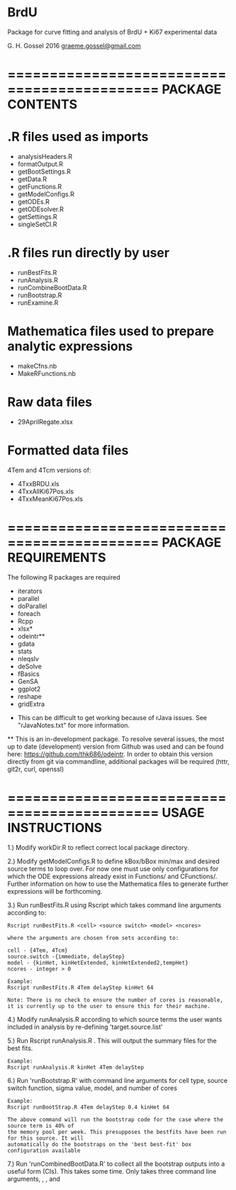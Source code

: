 # BrdU


Package for curve fitting and analysis of 
BrdU + Ki67 experimental data

G. H. Gossel 2016
graeme.gossel@gmail.com

============================================
PACKAGE CONTENTS
============================================

# .R files used as imports

- analysisHeaders.R
- formatOutput.R
- getBootSettings.R
- getData.R
- getFunctions.R
- getModelConfigs.R
- getODEs.R
- getODEsolver.R
- getSettings.R
- singleSetCI.R

# .R files run directly by user
- runBestFits.R
- runAnalysis.R
- runCombineBootData.R
- runBootstrap.R
- runExamine.R

# Mathematica files used to prepare analytic expressions

- makeCfns.nb
- MakeRFunctions.nb

# Raw data files
- 29AprilRegate.xlsx

# Formatted data files
4Tem and 4Tcm versions of:
- 4TxxBRDU.xls
- 4TxxAllKi67Pos.xls
- 4TxxMeanKi67Pos.xls

============================================
PACKAGE REQUIREMENTS	
============================================

The following R packages are required

- iterators
- parallel
- doParallel
- foreach
- Rcpp
- xlsx*
- odeintr**
- gdata
- stats
- nleqslv
- deSolve
- fBasics
- GenSA
- ggplot2
- reshape
- gridExtra


* This can be difficult to get working because of rJava issues. See "rJavaNotes.txt" for more information.

** This is an in-development package. To resolve several issues, the most up to date (development)
version from Github was used and can be found here: https://github.com/thk686/odeintr. In order to
obtain this version directly from git via commandline, additional packages will be required (httr, git2r, curl, openssl)

============================================
USAGE INSTRUCTIONS	
============================================

1.) Modify workDir.R to reflect correct local package directory.

2.) Modify getModelConfigs.R to define kBox/bBox min/max and desired source terms to loop over.
    For now one must use only configurations for which the ODE expressions already exist in Functions/
    and CFunctions/. Further information on how to use the Mathematica files to generate further expressions
    will be forthcoming.

3.) Run runBestFits.R using Rscript which takes command line arguments according to:

	Rscript runBestFits.R <cell> <source switch> <model> <ncores>

    where the arguments are chosen from sets according to:
    
    cell - {4Tem, 4Tcm}
    source.switch -{immediate, delayStep}
    model - {kinHet, kinHetExtended, kinHetExtended2,tempHet}
    ncores - integer > 0

    Example:	
	Rscript runBestFits.R 4Tem delayStep kinHet 64
 
    Note: There is no check to ensure the number of cores is reasonable,
    it is currently up to the user to ensure this for their machine.

4.) Modify runAnalysis.R according to which source terms the user wants included in analysis by
    re-defining 'target.source.list'
    
5.) Run Rscript runAnalysis.R <model> <cell> <source switch>. This will output the summary files for the best fits.
    
    Example:
	Rscript runAnalysis.R kinHet 4Tem delayStep 
    
6.) Run 'runBootstrap.R' with command line arguments for cell type, source switch function, sigma value, model, and number of cores
    
    Example:
	Rscript runBootStrap.R 4Tem delayStep 0.4 kinHet 64

    The above command will run the bootstrap code for the case where the source term is 40% of
    the memory pool per week. This presupposes the bestfits have been run for this source. It will
    automatically do the bootstraps on the 'best best-fit' box configuration available

7.) Run 'runCombinedBootData.R' to collect all the bootstrap outputs into a useful form (CIs). This takes some time. 
    Only takes three command line arguments, <model>, <cell>, and <ncores>

